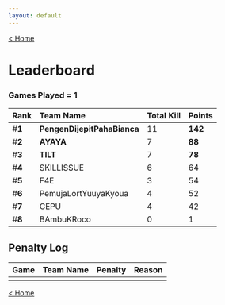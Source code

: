 ```yaml
---
layout: default
---
```


[< Home](https://kanziebub.github.io/SurvivalProtocol/)

# **Leaderboard**

### Games Played = 1

|  Rank  | Team Name             | Total Kill | **Points** |
|:-------|:----------------------|:-----------|:-----------|
| #**1** | **PengenDijepitPahaBianca** | 11 | **142** | 
| #**2** | **AYAYA** | 7 | **88** | 
| #**3** | **TILT** | 7 | **78** | 
| #**4** | SKILLISSUE | 6 | 64 | 
| #**5** | F4E | 3 | 54 | 
| #**6** | PemujaLortYuuyaKyoua | 4 | 52 | 
| #**7** | CEPU | 4 | 42 | 
| #**8** | BAmbuKRoco | 0 | 1 | 

## Penalty Log

|  Game  | Team Name | Penalty | Reason                |
|:-------|:----------|:--------|:----------------------|
|        |           |         |                       |
    
[< Home](https://kanziebub.github.io/SurvivalProtocol/)
    